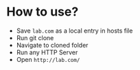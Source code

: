 # How to use? 

- Save `lab.com` as a local entry in hosts file
- Run git clone
- Navigate to cloned folder
- Run any HTTP Server
- Open `http://lab.com/`
